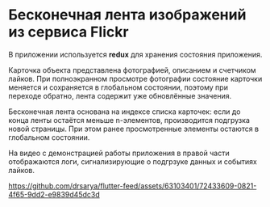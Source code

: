 # Бесконечная лента изображений из сервиса Flickr

В приложении используется **redux** для хранения состояния приложения.

Карточка объекта представлена фотографией, описанием и счетчиком лайков. При полноэкранном просмотре фотографии состояние карточки меняется и сохраняется в глобальном состоянии, поэтому при переходе обратно, лента содержит уже обновлённые значения.

Бесконечная лента основана на индексе списка карточек: если до конца ленты остаётся меньше n-элементов, производится подгрузка новой страницы. При этом ранее просмотренные элементы остаются в глобальном состоянии.  



На видео с демонстрацией работы приложения в правой части отображаются логи, сигнализирующие о подгрзуке данных и событиях лайков. 






https://github.com/drsarya/flutter-feed/assets/63103401/72433609-0821-4f65-9dd2-e9839d45dc3d

